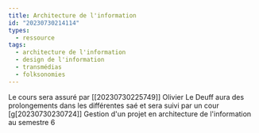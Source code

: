 ```yaml
---
title: Architecture de l'information
id: "20230730214114"
types:
  - ressource
tags:
  - architecture de l'information
  - design de l'information
  - transmédias
  - folksonomies
---
```

Le cours sera assuré par [[20230730225749]] Olivier Le Deuff aura des prolongements dans les différentes saé et sera suivi par un  cour  [g[20230730230724]] Gestion d'un projet en architecture de l'information au semestre 6